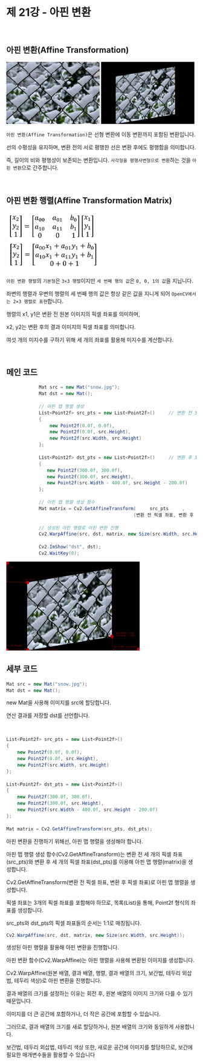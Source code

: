 # 제 21강 - 아핀 변환

<br>

## 아핀 변환(Affine Transformation)

<img src="./Source/snow.jpg" width="49%"> <img src="./Source/snowChange.jpg" width="49%">


`아핀 변환(Affine Transformation)`은 선형 변환에 이동 변환까지 포함된 변환입니다.

선의 수평성을 유지하며, 변환 전의 서로 평행한 선은 변환 후에도 평행함을 의미합니다.

즉, 길이의 비와 평행성이 보존되는 변환입니다. `사각형을 평행사변형으로 변환`하는 것을 `아핀 변환`으로 간주합니다.

<br>

## 아핀 변환 행렬(Affine Transformation Matrix)

<img src="./Source/AffineTransformationMatrix.jpg" width="50%">

`아핀 변환 행렬`의 `기본형`은 `3×3 행렬`이지만 `세 번째 행의 값`은 `0, 0, 1의 값`을 지닙니다.

좌변의 행렬과 우변의 행렬의 세 번째 행의 값은 항상 같은 값을 지니게 되어 `OpenCV에서는 2×3 행렬로 표현`합니다.

행렬의 x1, y1은 변환 전 원본 이미지의 픽셀 좌표를 의미하며, 

x2, y2는 변환 후의 결과 이미지의 픽셀 좌표를 의미합니다.

여섯 개의 미지수를 구하기 위해 세 개의 좌표를 활용해 미지수를 계산합니다.

<br>

## 메인 코드

```cs
            Mat src = new Mat("snow.jpg");
            Mat dst = new Mat();

            // 아핀 맵 행렬 생성
            List<Point2f> src_pts = new List<Point2f>()     // 변환 전 3개 픽셀 좌표
            {
                new Point2f(0.0f, 0.0f),
                new Point2f(0.0f, src.Height),
                new Point2f(src.Width, src.Height)
            };

            List<Point2f> dst_pts = new List<Point2f>()     // 변환 후 3개 픽셀 좌표
            {
               new Point2f(300.0f, 300.0f),
               new Point2f(300.0f, src.Height),
               new Point2f(src.Width - 400.0f, src.Height - 200.0f)
            };

            // 아핀 맵 행렬 생성 함수
            Mat matrix = Cv2.GetAffineTransform(     src_pts     ,      dst_pts     );
                                               (변환 전 픽셀 좌표, 변환 후 픽셀 좌표);

            // 생성된 아핀 행렬로 아핀 변환 진행
            Cv2.WarpAffine(src, dst, matrix, new Size(src.Width, src.Height));

            Cv2.ImShow("dst", dst);
            Cv2.WaitKey(0);
```
<img src="./Source/snowChangeHow.png" width="70%">

<br>

## 세부 코드

```cs
Mat src = new Mat("snow.jpg");
Mat dst = new Mat();
```

new Mat을 사용해 이미지를 src에 할당합니다.

연산 결과를 저장할 dst를 선언합니다.

<br>

```cs
List<Point2f> src_pts = new List<Point2f>()
{
    new Point2f(0.0f, 0.0f),
    new Point2f(0.0f, src.Height),
    new Point2f(src.Width, src.Height)
};

List<Point2f> dst_pts = new List<Point2f>()
{
    new Point2f(300.0f, 300.0f),
    new Point2f(300.0f, src.Height),
    new Point2f(src.Width - 400.0f, src.Height - 200.0f)
};

Mat matrix = Cv2.GetAffineTransform(src_pts, dst_pts);
```

아핀 변환을 진행하기 위해선, 아핀 맵 행렬을 생성해야 합니다.

아핀 맵 행렬 생성 함수(Cv2.GetAffineTransform)는 변환 전 세 개의 픽셀 좌표(src_pts)와 변환 후 세 개의 픽셀 좌표(dst_pts)를 이용해 아핀 맵 행렬(matrix)을 생성합니다.

Cv2.GetAffineTransform(변환 전 픽셀 좌표, 변환 후 픽셀 좌표)로 아핀 맵 행렬을 생성합니다.

픽셀 좌표는 3개의 픽셀 좌표를 포함해야 하므로, 목록(List)을 통해, Point2f 형식의 좌표를 생성합니다.

src_pts와 dst_pts의 픽셀 좌표들의 순서는 1:1로 매칭됩니다.

```cs
Cv2.WarpAffine(src, dst, matrix, new Size(src.Width, src.Height));
```

생성된 아핀 행렬을 활용해 아핀 변환을 진행합니다.

아핀 변환 함수(Cv2.WarpAffine)는 아핀 행렬을 사용해 변환된 이미지를 생성합니다.

Cv2.WarpAffine(원본 배열, 결과 배열, 행렬, 결과 배열의 크기, 보간법, 테두리 외삽법, 테두리 색상)로 아핀 변환을 진행합니다.

결과 배열의 크기를 설정하는 이유는 회전 후, 원본 배열의 이미지 크기와 다를 수 있기 때문입니다.

이미지를 더 큰 공간에 포함하거나, 더 작은 공간에 포함할 수 있습니다.

그러므로, 결과 배열의 크기를 새로 할당하거나, 원본 배열의 크기와 동일하게 사용합니다.

보간법, 테두리 외삽법, 테두리 색상 또한, 새로운 공간에 이미지를 할당하므로, 보간에 필요한 매개변수들을 활용할 수 있습니다
